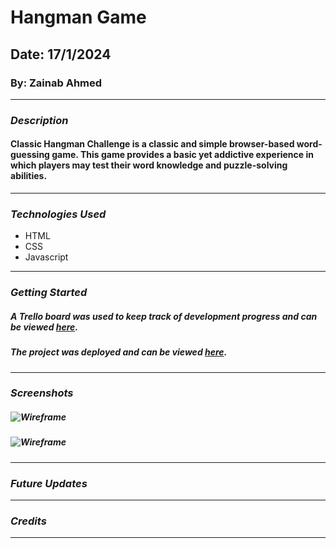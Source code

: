# Hangman Game
## Date: 17/1/2024
### By: Zainab Ahmed

***

### ***Description***
#### Classic Hangman Challenge is a classic and simple browser-based word-guessing game. This game provides a basic yet addictive experience in which players may test their word knowledge and puzzle-solving abilities.

***

### ***Technologies Used***
* HTML
* CSS
* Javascript

***

### ***Getting Started***

##### A Trello board was used to keep track of development progress and can be viewed [here](https://trello.com/b/Fej04Qoz/hangman-game).
##### The project was deployed and can be viewed [here](URL).

***

### ***Screenshots***

##### ![Wireframe](https://github.com/zynbahmed/hangmanGame/assets/59283661/c41691b6-bd2d-42c8-9459-fac35eee1cb9)
##### ![Wireframe](https://github.com/zynbahmed/hangmanGame/assets/59283661/8b800913-6189-43c4-9d89-afee46a8d3af)


***

### ***Future Updates***


***

### ***Credits***


***
